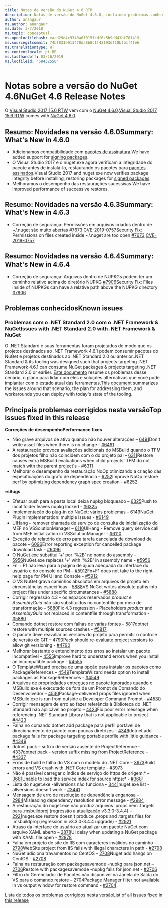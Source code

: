 ```yaml
---
title: Notas de versão do NuGet 4.6 RTM
description: Notas de versão do NuGet 4.6.0, incluindo problemas conhecidos, correções de bugs, funcionalidades adicionadas e DCRs.
author: anangaur
ms.author: anangaur
ms.date: 3/7/2018
ms.topic: conceptual
ms.openlocfilehash: eacd29d4c9340a0f015fcdf6c5b9dd41bf781419
ms.sourcegitcommit: 74bf831e013470da8b0c1f43193df10bfb1f4fe6
ms.translationtype: HT
ms.contentlocale: pt-BR
ms.lasthandoff: 03/26/2019
ms.locfileid: "58432550"
---
```

# <a name="nuget-46-release-notes"></a><span data-ttu-id="b0588-103">Notas sobre a versão do NuGet 4.6</span><span class="sxs-lookup"><span data-stu-id="b0588-103">NuGet 4.6 Release Notes</span></span>

<span data-ttu-id="b0588-104">O [Visual Studio 2017 15.6 RTW](https://www.visualstudio.com/news/releasenotes/vs2017-relnotes) vem com o [NuGet 4.6.0](https://dist.nuget.org/win-x86-commandline/v4.6.0/nuget.exe).</span><span class="sxs-lookup"><span data-stu-id="b0588-104">[Visual Studio 2017 15.6 RTW](https://www.visualstudio.com/news/releasenotes/vs2017-relnotes) comes with [NuGet 4.6.0](https://dist.nuget.org/win-x86-commandline/v4.6.0/nuget.exe).</span></span>

## <a name="summary-whats-new-in-460"></a><span data-ttu-id="b0588-105">Resumo: Novidades na versão 4.6.0</span><span class="sxs-lookup"><span data-stu-id="b0588-105">Summary: What's New in 4.6.0</span></span>

* <span data-ttu-id="b0588-106">Adicionamos compatibilidade com [pacotes de assinatura](../create-packages/sign-a-package.md).</span><span class="sxs-lookup"><span data-stu-id="b0588-106">We have added support for [signing packages](../create-packages/sign-a-package.md).</span></span>
* <span data-ttu-id="b0588-107">O Visual Studio 2017 e o nuget.exe agora verificam a integridade do pacote antes de instalá-lo, restaurando os pacotes para [pacotes assinados](../reference/signed-packages-reference.md).</span><span class="sxs-lookup"><span data-stu-id="b0588-107">Visual Studio 2017 and nuget.exe now verifies package integrity before installing, restoring packages for [signed packages](../reference/signed-packages-reference.md).</span></span>
* <span data-ttu-id="b0588-108">Melhoramos o desempenho das restaurações sucessivas.</span><span class="sxs-lookup"><span data-stu-id="b0588-108">We have improved performance of successive restores.</span></span>

## <a name="summary-whats-new-in-463"></a><span data-ttu-id="b0588-109">Resumo: Novidades na versão 4.6.3</span><span class="sxs-lookup"><span data-stu-id="b0588-109">Summary: What's New in 4.6.3</span></span>

* <span data-ttu-id="b0588-110">Correção de segurança: Permissões em arquivos criados dentro de ~/.nuget são muito abertas [#7673](https://github.com/NuGet/Home/issues/7673) [CVE-2019-0757](https://portal.msrc.microsoft.com/en-us/security-guidance/advisory/CVE-2019-0757)</span><span class="sxs-lookup"><span data-stu-id="b0588-110">Security Fix: Permissions on files created inside ~/.nuget are too open [#7673](https://github.com/NuGet/Home/issues/7673) [CVE-2019-0757](https://portal.msrc.microsoft.com/en-us/security-guidance/advisory/CVE-2019-0757)</span></span>

## <a name="summary-whats-new-in-464"></a><span data-ttu-id="b0588-111">Resumo: Novidades na versão 4.6.4</span><span class="sxs-lookup"><span data-stu-id="b0588-111">Summary: What's New in 4.6.4</span></span>

* <span data-ttu-id="b0588-112">Correção de segurança: Arquivos dentro de NUPKGs podem ter um caminho relativo acima do diretório NUPKG [#7906](https://github.com/NuGet/Home/issues/7906)</span><span class="sxs-lookup"><span data-stu-id="b0588-112">Security Fix: Files inside of NUPKGs can have a relative path above the NUPKG directory [#7906](https://github.com/NuGet/Home/issues/7906)</span></span>

## <a name="known-issues"></a><span data-ttu-id="b0588-113">Problemas conhecidos</span><span class="sxs-lookup"><span data-stu-id="b0588-113">Known issues</span></span>

### <a name="issues-with-net-standard-20-with-net-framework--nuget"></a><span data-ttu-id="b0588-114">Problemas com o .NET Standard 2.0 com o .NET Framework & NuGet</span><span class="sxs-lookup"><span data-stu-id="b0588-114">Issues with .NET Standard 2.0 with .NET Framework & NuGet</span></span> 

<span data-ttu-id="b0588-115">O .NET Standard e suas ferramentas foram projetados de modo que os projetos destinados ao .NET Framework 4.6.1 podem consumir pacotes do NuGet e projetos destinados ao .NET Standard 2.0 ou anterior.</span><span class="sxs-lookup"><span data-stu-id="b0588-115">.NET Standard & its tooling was designed such that projects targeting .NET Framework 4.6.1 can consume NuGet packages & projects targeting .NET Standard 2.0 or earlier.</span></span> <span data-ttu-id="b0588-116">[Este documento](https://github.com/dotnet/standard/issues/481) resume os problemas desse cenário, o plano para lidar com eles e soluções alternativas que você pode implantar com o estado atual das ferramentas.</span><span class="sxs-lookup"><span data-stu-id="b0588-116">[This document](https://github.com/dotnet/standard/issues/481) summarizes the issues around that scenario, the plan for addressing them, and workarounds you can deploy with today's state of the tooling.</span></span>

## <a name="top-issues-fixed-in-this-release"></a><span data-ttu-id="b0588-117">Principais problemas corrigidos nesta versão</span><span class="sxs-lookup"><span data-stu-id="b0588-117">Top issues fixed in this release</span></span>

<span data-ttu-id="b0588-118">**Correções de desempenho**</span><span class="sxs-lookup"><span data-stu-id="b0588-118">**Performance fixes**</span></span>

* <span data-ttu-id="b0588-119">Não grave arquivos de ativo quando não houver alterações – [6491](https://github.com/NuGet/Home/issues/6491)</span><span class="sxs-lookup"><span data-stu-id="b0588-119">Don't write asset files when there is no change - [#6491](https://github.com/NuGet/Home/issues/6491)</span></span>
* <span data-ttu-id="b0588-120">A restauração provoca avaliações adicionais do MSBuild quando o TFM dos projetos filho não coincidem com o do projeto pai – [6311](https://github.com/NuGet/Home/issues/6311)</span><span class="sxs-lookup"><span data-stu-id="b0588-120">Restore causes extra MSBuild evaluations when child projects' TFM do not match with the parent project's - [#6311](https://github.com/NuGet/Home/issues/6311)</span></span>
* <span data-ttu-id="b0588-121">Melhorar o desempenho da restauração NoOp otimizando a criação das especificações do grafo de dependência – [6252](https://github.com/NuGet/Home/issues/6252)</span><span class="sxs-lookup"><span data-stu-id="b0588-121">Improve NoOp restore perf by optimizing dependency graph spec creation - [#6252](https://github.com/NuGet/Home/issues/6252)</span></span>

<span data-ttu-id="b0588-122">**•s**</span><span class="sxs-lookup"><span data-stu-id="b0588-122">**Bugs**</span></span>

* <span data-ttu-id="b0588-123">Efetuar push para a pasta local deixa nupkg bloqueado – [6325](https://github.com/NuGet/Home/issues/6325)</span><span class="sxs-lookup"><span data-stu-id="b0588-123">Push to local folder leaves nupkg locked - [#6325](https://github.com/NuGet/Home/issues/6325)</span></span>
* <span data-ttu-id="b0588-124">Implementação do plug-in do NuGet: vários problemas – [6149](https://github.com/NuGet/Home/issues/6149)</span><span class="sxs-lookup"><span data-stu-id="b0588-124">NuGet Plugin implementation:  multiple issues - [#6149](https://github.com/NuGet/Home/issues/6149)</span></span>
* <span data-ttu-id="b0588-125">UIHang – remover chamada de serviço de consulta de inicialização do MEF no VSSolutionManager – [6110](https://github.com/NuGet/Home/issues/6110)</span><span class="sxs-lookup"><span data-stu-id="b0588-125">UIHang - Remove query service call from MEF initialization in VSSolutionManager - [#6110](https://github.com/NuGet/Home/issues/6110)</span></span>
* <span data-ttu-id="b0588-126">Exceção de relatório de erro para tarefa cancelada de download de pacote – [6096](https://github.com/NuGet/Home/issues/6096)</span><span class="sxs-lookup"><span data-stu-id="b0588-126">Error reporting exception for cancelled package download task - [#6096](https://github.com/NuGet/Home/issues/6096)</span></span>
* <span data-ttu-id="b0588-127">O NuGet.exe substitui '+' por '%2B' no nome do assembly – [5956](https://github.com/NuGet/Home/issues/5956)</span><span class="sxs-lookup"><span data-stu-id="b0588-127">NuGet.exe replaces '+' with '%2B' in assembly name - [#5956](https://github.com/NuGet/Home/issues/5956)</span></span>
* <span data-ttu-id="b0588-128">Fn + F1 não leva para a página de ajuda adequada da interface do usuário e do console do PM – [#5912](https://github.com/NuGet/Home/issues/5912)</span><span class="sxs-lookup"><span data-stu-id="b0588-128">Fn+F1 does not take to the right help page for PM UI and Console - [#5912](https://github.com/NuGet/Home/issues/5912)</span></span>
* <span data-ttu-id="b0588-129">O VS NuGet grava caminhos absolutos em arquivos de projeto em circunstâncias específicas – [5888](https://github.com/NuGet/Home/issues/5888)</span><span class="sxs-lookup"><span data-stu-id="b0588-129">VS NuGet writes absolute paths into project files under specific circumstances - [#5888](https://github.com/NuGet/Home/issues/5888)</span></span>
* <span data-ttu-id="b0588-130">Corrigir regressão 4.3 – os espaços reservados $product$ e $AssemblyGuid$ não são substituídos no contentfile por meio de transformação – [5880](https://github.com/NuGet/Home/issues/5880)</span><span class="sxs-lookup"><span data-stu-id="b0588-130">Fix 4.3 regression - Placeholders $product$ and $AssemblyGuid$ not replaced in contentfile through transformation - [#5880](https://github.com/NuGet/Home/issues/5880)</span></span>
* <span data-ttu-id="b0588-131">Comando dotnet restore com falhas de várias fontes – [5817](https://github.com/NuGet/Home/issues/5817)</span><span class="sxs-lookup"><span data-stu-id="b0588-131">dotnet restore with multiple sources crashes - [#5817](https://github.com/NuGet/Home/issues/5817)</span></span>
* <span data-ttu-id="b0588-132">O pacote deve reavaliar as versões do projeto para permitir o controle de versão do GIT – [4790](https://github.com/NuGet/Home/issues/4790)</span><span class="sxs-lookup"><span data-stu-id="b0588-132">Pack should re-evaluate project versions to allow git versioning - [#4790](https://github.com/NuGet/Home/issues/4790)</span></span>
* <span data-ttu-id="b0588-133">Melhorar bastante o entendimento dos erros ao instalar um pacote incompatível – [4555](https://github.com/NuGet/Home/issues/4555)</span><span class="sxs-lookup"><span data-stu-id="b0588-133">Improve hard to understand errors when you install an incompatible package - [#4555](https://github.com/NuGet/Home/issues/4555)</span></span>
* <span data-ttu-id="b0588-134">O TemplateWizard precisa de uma opção para instalar os pacotes como PackageReferences – [4549](https://github.com/NuGet/Home/issues/4549)</span><span class="sxs-lookup"><span data-stu-id="b0588-134">TemplateWizard needs option to install packages as PackageReferences - [#4549](https://github.com/NuGet/Home/issues/4549)</span></span>
* <span data-ttu-id="b0588-135">Arquivos de propriedades entregues no pacote ignorados quando o MSBuild.exe é executado de fora de um Prompt de Comando do Desenvolvedor – [4530](https://github.com/NuGet/Home/issues/4530)</span><span class="sxs-lookup"><span data-stu-id="b0588-135">Package-delivered props files ignored when MSBuild.exe is run from outside a Developer Command Prompt - [#4530](https://github.com/NuGet/Home/issues/4530)</span></span>
* <span data-ttu-id="b0588-136">Corrigir mensagem de erro ao fazer referência à Biblioteca do .NET Standard não aplicável ao projeto – [4423](https://github.com/NuGet/Home/issues/4423)</span><span class="sxs-lookup"><span data-stu-id="b0588-136">Fix poor error message when referencing .NET Standard Library that is not applicable to project - [#4423](https://github.com/NuGet/Home/issues/4423)</span></span>
* <span data-ttu-id="b0588-137">Falha no comando dotnet add package para perfil portável de direcionamento de pacote com poucas diretrizes – [4349](https://github.com/NuGet/Home/issues/4349)</span><span class="sxs-lookup"><span data-stu-id="b0588-137">dotnet add package fails for package targeting portable profile with little guidance - [#4349](https://github.com/NuGet/Home/issues/4349)</span></span>
* <span data-ttu-id="b0588-138">dotnet pack – sufixo de versão ausente de ProjectReference – [4337](https://github.com/NuGet/Home/issues/4337)</span><span class="sxs-lookup"><span data-stu-id="b0588-138">dotnet pack - version suffix missing from ProjectReference - [#4337](https://github.com/NuGet/Home/issues/4337)</span></span>
* <span data-ttu-id="b0588-139">Erros de build e falha do VS com o modelo do .NET Core – [3973](https://github.com/NuGet/Home/issues/3973)</span><span class="sxs-lookup"><span data-stu-id="b0588-139">Build errors and VS crash with .NET Core template - [#3973](https://github.com/NuGet/Home/issues/3973)</span></span>
* <span data-ttu-id="b0588-140">Não é possível carregar o índice de serviço do https de origem:\* – [3681](https://github.com/NuGet/Home/issues/3681)</span><span class="sxs-lookup"><span data-stu-id="b0588-140">Unable to load the service index for source https:\* - [#3681](https://github.com/NuGet/Home/issues/3681)</span></span>
* <span data-ttu-id="b0588-141">Lista do nuget.exe -allversions não funciona – [3441](https://github.com/NuGet/Home/issues/3441)</span><span class="sxs-lookup"><span data-stu-id="b0588-141">nuget.exe list -allversions doesn't work - [#3441](https://github.com/NuGet/Home/issues/3441)</span></span>
* <span data-ttu-id="b0588-142">Mensagem de erro de resolução de dependência enganosa – [2984](https://github.com/NuGet/Home/issues/2984)</span><span class="sxs-lookup"><span data-stu-id="b0588-142">Misleading dependency resolution error message - [#2984](https://github.com/NuGet/Home/issues/2984)</span></span>
* <span data-ttu-id="b0588-143">A restauração do nuget.exe não produz arquivos .props nem .targets para .msbuildproj (regressão a atualização v3.3.0-3.4.4) – [2921](https://github.com/NuGet/Home/issues/2921)</span><span class="sxs-lookup"><span data-stu-id="b0588-143">nuget.exe restore doesn't produce .props and .targets files for .msbuildproj (regression in v3.3.0-3.4.4 upgrade) - [#2921](https://github.com/NuGet/Home/issues/2921)</span></span>
* <span data-ttu-id="b0588-144">Atraso da interface do usuário ao atualizar um pacote NuGet com arquivo XAML aberto – [2878](https://github.com/NuGet/Home/issues/2878)</span><span class="sxs-lookup"><span data-stu-id="b0588-144">UI delay when updating a NuGet package with XAML file open - [#2878](https://github.com/NuGet/Home/issues/2878)</span></span>
* <span data-ttu-id="b0588-145">Falha em projeto de site do IIS com caracteres inválidos no caminho – [2798](https://github.com/NuGet/Home/issues/2798)</span><span class="sxs-lookup"><span data-stu-id="b0588-145">WebSite project from IIS fails with illegal characters in path - [#2798](https://github.com/NuGet/Home/issues/2798)</span></span>
* <span data-ttu-id="b0588-146">NuGet adiciona travamentos no CentOS – [2708](https://github.com/NuGet/Home/issues/2708)</span><span class="sxs-lookup"><span data-stu-id="b0588-146">Nuget add hangs on CentOS - [#2708](https://github.com/NuGet/Home/issues/2708)</span></span>
* <span data-ttu-id="b0588-147">Falha na restauração com packagesavemode -nupkg para json.net – [2706](https://github.com/NuGet/Home/issues/2706)</span><span class="sxs-lookup"><span data-stu-id="b0588-147">Restore with packagesavemode -nupkg fails for json.net - [#2706](https://github.com/NuGet/Home/issues/2706)</span></span>
* <span data-ttu-id="b0588-148">Filtro do Gerenciador de Pacotes não disponível na Janela de Saída do VS para o comando restore – [2704](https://github.com/NuGet/Home/issues/2704)</span><span class="sxs-lookup"><span data-stu-id="b0588-148">Package Manager filter not available in vs output window for restore command - [#2704](https://github.com/NuGet/Home/issues/2704)</span></span>

[<span data-ttu-id="b0588-149">Lista de todos os problemas corrigidos nesta versão</span><span class="sxs-lookup"><span data-stu-id="b0588-149">List of all issues fixed in this release</span></span>](https://github.com/NuGet/Home/issues?q=is%3Aissue+is%3Aclosed+milestone%3A%224.6")
